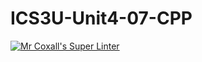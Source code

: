 # ICS3U-Unit4-07-CPP

[![Mr Coxall's Super Linter](https://github.com/joannesanthosh/ICS3U-Unit4-07-CPP/workflows/Mr%20Coxall's%20Super%20Linter/badge.svg)](https://github.com/joannesanthosh/ICS3U-Unit4-07-CPP/actions/)

